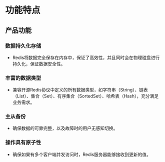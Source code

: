 # 功能特点

## 产品功能
### 数据持久化存储
- Redis将数据完全保存在内存中，保证了高效性，并且同时会在物理磁盘进行持久化，保证数据安全性。

### 丰富的数据类型
- 兼容开源Redis协议中定义的所有数据类型，如字符串（String）、链表（List）、集合（Set）、有序集合（SortedSet）、哈希表（Hash），充分满足业务需求。

### 主从备份
- 确保数据的可靠完整，以及故障时的用户无感知切换。

### 操作具有原子性
- 确保如果有多个客户端并发访问时，Redis服务器能够接收到更新的值。
